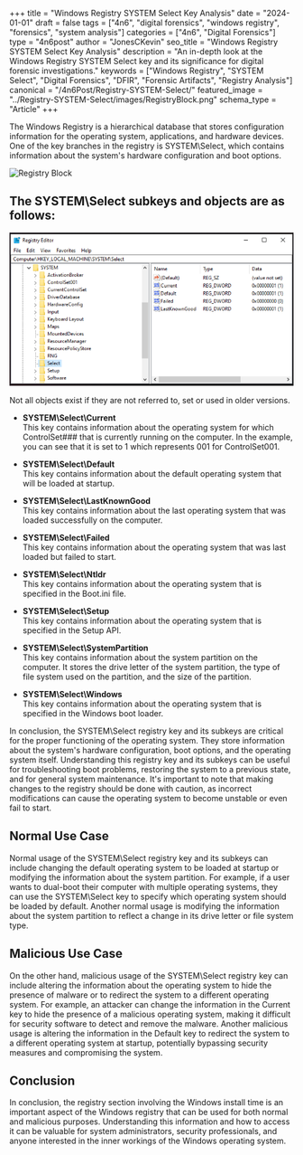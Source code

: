 +++
title = "Windows Registry SYSTEM Select Key Analysis"
date = "2024-01-01"
draft = false
tags = ["4n6", "digital forensics", "windows registry", "forensics", "system analysis"]
categories = ["4n6", "Digital Forensics"]
type = "4n6post"
author = "JonesCKevin"
seo_title = "Windows Registry SYSTEM Select Key Analysis"
description = "An in-depth look at the Windows Registry SYSTEM Select key and its significance for digital forensic investigations."
keywords = ["Windows Registry", "SYSTEM Select", "Digital Forensics", "DFIR", "Forensic Artifacts", "Registry Analysis"]
canonical = "/4n6Post/Registry-SYSTEM-Select/"
featured_image = "../Registry-SYSTEM-Select/images/RegistryBlock.png"
schema_type = "Article"
+++

The Windows Registry is a hierarchical database that stores configuration information for the operating system, applications, and hardware devices. One of the key branches in the registry is SYSTEM\Select, which contains information about the system's hardware configuration and boot options.

![Registry Block](../Registry-SYSTEM-Select/images/RegistryBlock.png)

## The **SYSTEM\Select** subkeys and objects are as follows:

![Select Registry](../Registry-SYSTEM-Select/images/Select-Reg1.PNG)

Not all objects exist if they are not referred to, set or used in older versions.

- **SYSTEM\Select\Current**  
    This key contains information about the operating system for which ControlSet### that is currently running on the computer. In the example, you can see that it is set to 1 which represents 001 for ControlSet001.

- **SYSTEM\Select\Default**  
    This key contains information about the default operating system that will be loaded at startup.

- **SYSTEM\Select\LastKnownGood**  
    This key contains information about the last operating system that was loaded successfully on the computer.

- **SYSTEM\Select\Failed**  
    This key contains information about the operating system that was last loaded but failed to start.

- **SYSTEM\Select\Ntldr**  
    This key contains information about the operating system that is specified in the Boot.ini file.

- **SYSTEM\Select\Setup**  
    This key contains information about the operating system that is specified in the Setup API.

- **SYSTEM\Select\SystemPartition**  
    This key contains information about the system partition on the computer. It stores the drive letter of the system partition, the type of file system used on the partition, and the size of the partition.

- **SYSTEM\Select\Windows**  
    This key contains information about the operating system that is specified in the Windows boot loader.

In conclusion, the SYSTEM\Select registry key and its subkeys are critical for the proper functioning of the operating system. They store information about the system's hardware configuration, boot options, and the operating system itself. Understanding this registry key and its subkeys can be useful for troubleshooting boot problems, restoring the system to a previous state, and for general system maintenance. It's important to note that making changes to the registry should be done with caution, as incorrect modifications can cause the operating system to become unstable or even fail to start.

## Normal Use Case

Normal usage of the SYSTEM\Select registry key and its subkeys can include changing the default operating system to be loaded at startup or modifying the information about the system partition. For example, if a user wants to dual-boot their computer with multiple operating systems, they can use the SYSTEM\Select key to specify which operating system should be loaded by default. Another normal usage is modifying the information about the system partition to reflect a change in its drive letter or file system type.

## Malicious Use Case

On the other hand, malicious usage of the SYSTEM\Select registry key can include altering the information about the operating system to hide the presence of malware or to redirect the system to a different operating system. For example, an attacker can change the information in the Current key to hide the presence of a malicious operating system, making it difficult for security software to detect and remove the malware. Another malicious usage is altering the information in the Default key to redirect the system to a different operating system at startup, potentially bypassing security measures and compromising the system.

## Conclusion

In conclusion, the registry section involving the Windows install time is an important aspect of the Windows registry that can be used for both normal and malicious purposes. Understanding this information and how to access it can be valuable for system administrators, security professionals, and anyone interested in the inner workings of the Windows operating system.
